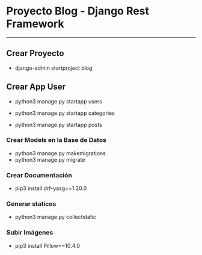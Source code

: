 # Proyecto Blog - Django Rest Framework

------------------------------------------------------------
## Crear Proyecto

* django-admin startproject blog

## Crear App User 

* python3 manage.py startapp users

* python3 manage.py startapp categories

* python3 manage.py startapp posts

### Crear Models en la Base de Datos
* python3 manage.py makemigrations
* python3 manage.py migrate

### Crear Documentación
* pip3 install drf-yasg==1.20.0

### Generar staticos
* python3 manage.py collectstatic

### Subir Imágenes
* pip3 install Pillow==10.4.0
